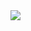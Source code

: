 <img src='https://media.discordapp.net/attachments/1060883926425554964/1298366079466340443/2567-10-23_02.19.37.png?ex=67194d23&is=6717fba3&hm=c2cf09a00c2f854883e4096b07cf848940b6a478812c69187f2ab63157d541fb&=&format=webp&quality=lossless&width=1652&height=936'>
